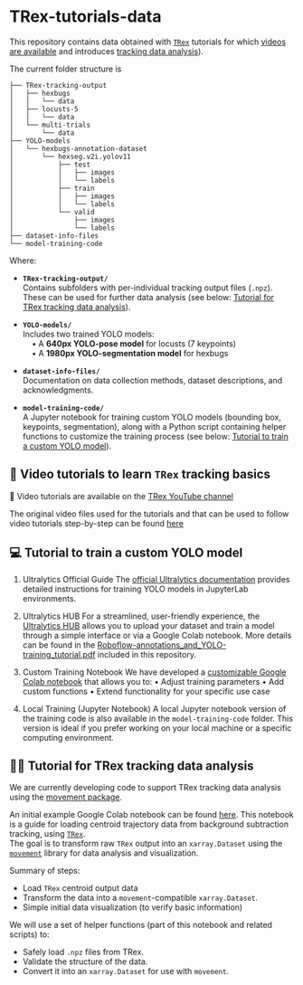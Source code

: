 # TRex-tutorials-data
This repository contains data obtained with [`TRex`](https://trex.run/) tutorials for which [videos are available](https://www.youtube.com/@TRexTracker) and introduces [tracking data analysis](#tutorial-for-trex-tracking-data-analysis)).

The current folder structure is

```
├── TRex-tracking-output
│   ├── hexbugs
│   │   └── data
│   ├── locusts-5
│   │   └── data
│   └── multi-trials
│       └── data
├── YOLO-models
│   └── hexbugs-annotation-dataset
│       └── hexseg.v2i.yolov11
│           ├── test
│           │   ├── images
│           │   └── labels
│           ├── train
│           │   ├── images
│           │   └── labels
│           └── valid
│               ├── images
│               └── labels
├── dataset-info-files
└── model-training-code
```

Where: 

- **`TRex-tracking-output/`**  
  Contains subfolders with per-individual tracking output files (`.npz`). These can be used for further data analysis (see below: [Tutorial for TRex tracking data analysis](#tutorial-for-trex-tracking-data-analysis)).

- **`YOLO-models/`**  
  Includes two trained YOLO models:  
  &nbsp;&nbsp;&nbsp;&nbsp;• A **640px YOLO-pose model** for locusts (7 keypoints)  
  &nbsp;&nbsp;&nbsp;&nbsp;• A **1980px YOLO-segmentation model** for hexbugs

- **`dataset-info-files/`**  
  Documentation on data collection methods, dataset descriptions, and acknowledgments.

- **`model-training-code/`**  
  A Jupyter notebook for training custom YOLO models (bounding box, keypoints, segmentation), along with a Python script containing helper functions to customize the training process (see below: [Tutorial to train a custom YOLO model](#tutorial-to-train-a-custom-yolo-model)).
  

## 🎥 Video tutorials to learn `TRex` tracking basics

🎥 Video tutorials are available on the [TRex YouTube channel](https://www.youtube.com/@TRexTracker)

The original video files used for the tutorials and that can be used to follow video tutorials step-by-step can be found [here](https://doi.org/10.17617/3.7F5MGE)


## 💻 Tutorial to train a custom YOLO model
1.	Ultralytics Official Guide
The [official Ultralytics documentation](https://docs.ultralytics.com/integrations/jupyterlab/#what-are-the-key-features-of-jupyterlab-that-make-it-suitable-for-yolo11-projects) provides detailed instructions for training YOLO models in JupyterLab environments.

2.	Ultralytics HUB
For a streamlined, user-friendly experience, the [Ultralytics HUB](https://hub.ultralytics.com/home) allows you to upload your dataset and train a model through a simple interface or via a Google Colab notebook. More details can be found in the [Roboflow-annotations_and_YOLO-training_tutorial.pdf](https://github.com/albiangela/TRex-tutorials-data/blob/main/Roboflow-annotations_and_YOLO-training_tutorial.pdf) included in this repository.

3.	Custom Training Notebook
We have developed a [customizable Google Colab notebook](https://colab.research.google.com/drive/1mgATEXF9Q3uwyqn36zARJuN-SCao0vWY?usp=sharing) that allows you to:
	•	Adjust training parameters
	•	Add custom functions
	•	Extend functionality for your specific use case

4.	Local Training (Jupyter Notebook)
A local Jupyter notebook version of the training code is also available in the `model-training-code` folder. This version is ideal if you prefer working on your local machine or a specific computing environment.

## 👩‍💻 Tutorial for TRex tracking data analysis 
We are currently developing code to support TRex tracking data analysis using the [movement package](https://github.com/neuroinformatics-unit/movement).

An initial example Google Colab notebook can be found [here](https://colab.research.google.com/drive/1vvFPMWrHlLsnPOul8LdsmYqbmy-Y6sWp?usp=sharing). 
This notebook is a guide for loading centroid trajectory data from background subtraction tracking, using [`TRex`](https://trex.run/).  
The goal is to transform raw `TRex` output into an `xarray.Dataset` using the [`movement`](https://movement.neuroinformatics.dev/index.html) library for data analysis and visualization.

Summary of steps:
- Load `TRex` centroid output data
- Transform the data into a `movement`-compatible `xarray.Dataset`.
- Simple initial data visualization (to verify basic information)

We will use a set of helper functions (part of this notebook and related scripts) to:
- Safely load `.npz` files from TRex.
- Validate the structure of the data.
- Convert it into an `xarray.Dataset` for use with `movement`.


